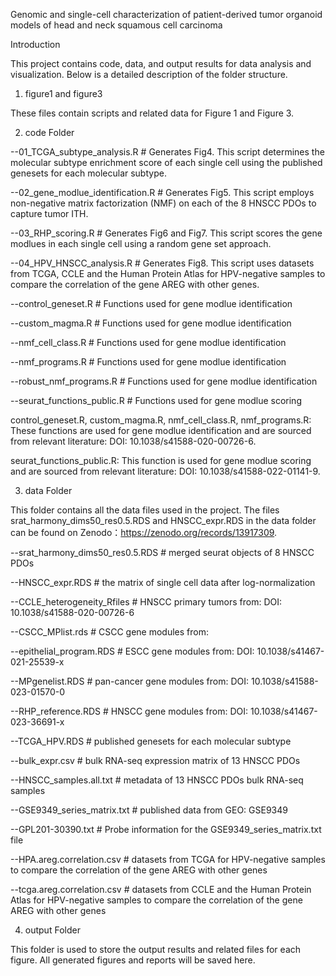 Genomic and single-cell characterization of patient-derived tumor organoid models of head and neck squamous cell carcinoma


Introduction

This project contains code, data, and output results for data analysis and visualization. Below is a detailed description of the folder structure.

1. figure1 and figure3                

These files contain scripts and related data for Figure 1 and Figure 3.

2. code Folder

--01_TCGA_subtype_analysis.R          # Generates Fig4. This script determines the molecular subtype enrichment score of each single cell using the published genesets for each molecular subtype.

--02_gene_modlue_identification.R     # Generates Fig5. This script employs non-negative matrix factorization (NMF) on each of the 8 HNSCC PDOs to capture tumor ITH.

--03_RHP_scoring.R                    # Generates Fig6 and Fig7. This script scores the gene modlues in each single cell using a random gene set approach.

--04_HPV_HNSCC_analysis.R             # Generates Fig8. This script uses datasets from TCGA, CCLE and the Human Protein Atlas for HPV-negative samples to compare the correlation of the gene AREG with other genes.

--control_geneset.R                   # Functions used for gene modlue identification

--custom_magma.R                      # Functions used for gene modlue identification

--nmf_cell_class.R                    # Functions used for gene modlue identification

--nmf_programs.R                      # Functions used for gene modlue identification

--robust_nmf_programs.R               # Functions used for gene modlue identification

--seurat_functions_public.R           # Functions used for gene modlue scoring

control_geneset.R, custom_magma.R, nmf_cell_class.R, nmf_programs.R: These functions are used for gene modlue identification and are sourced from relevant literature: DOI: 10.1038/s41588-020-00726-6.

seurat_functions_public.R: This function is used for gene modlue scoring and are sourced from relevant literature: DOI: 10.1038/s41588-022-01141-9.


3. data Folder
   
This folder contains all the data files used in the project. 
The files srat_harmony_dims50_res0.5.RDS and HNSCC_expr.RDS in the data folder can be found on Zenodo：https://zenodo.org/records/13917309.

--srat_harmony_dims50_res0.5.RDS      # merged seurat objects of 8 HNSCC PDOs 

--HNSCC_expr.RDS                      # the matrix of single cell data after log-normalization

--CCLE_heterogeneity_Rfiles           # HNSCC primary tumors from: DOI: 10.1038/s41588-020-00726-6

--CSCC_MPlist.rds                     # CSCC gene modules from: 

--epithelial_program.RDS              # ESCC gene modules from: DOI: 10.1038/s41467-021-25539-x

--MPgenelist.RDS                      # pan-cancer gene modules from: DOI: 10.1038/s41588-023-01570-0

--RHP_reference.RDS                   # HNSCC gene modules from: DOI: 10.1038/s41467-023-36691-x

--TCGA_HPV.RDS                        # published genesets for each molecular subtype

--bulk_expr.csv                       # bulk RNA-seq expression matrix of 13 HNSCC PDOs

--HNSCC_samples.all.txt               # metadata of 13 HNSCC PDOs bulk RNA-seq samples

--GSE9349_series_matrix.txt           # published data from GEO: GSE9349

--GPL201-30390.txt                    # Probe information for the GSE9349_series_matrix.txt file

--HPA.areg.correlation.csv            # datasets from TCGA for HPV-negative samples to compare the correlation of the gene AREG with other genes

--tcga.areg.correlation.csv           # datasets from CCLE and the Human Protein Atlas for HPV-negative samples to compare the correlation of the gene AREG with other genes


4. output Folder
 
This folder is used to store the output results and related files for each figure. All generated figures and reports will be saved here.

 
